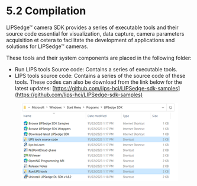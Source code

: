 # 5.2 Compilation

LIPSedge™ camera SDK provides a series of executable tools and their source code essential for visualization, data capture, camera parameters acquisition et cetera to facilitate the development of applications and solutions for LIPSedge™ cameras.&#x20;

&#x20;These tools and their system components are placed in the following folder:

* Run LIPS tools Source code: Contains a series of executable tools.
* LIPS tools source code: Contains a series of the source code of these tools. These codes can also be download from the link below for the latest updates: [https://github.com/lips-hci/LIPSedge-sdk-samples](https://github.com/lips-hci/LIPSedge-sdk-samples)

<figure><img src="../.gitbook/assets/global_camera/image (71).png" alt=""><figcaption></figcaption></figure>
